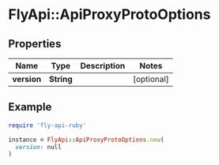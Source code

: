 # FlyApi::ApiProxyProtoOptions

## Properties

| Name | Type | Description | Notes |
| ---- | ---- | ----------- | ----- |
| **version** | **String** |  | [optional] |

## Example

```ruby
require 'fly-api-ruby'

instance = FlyApi::ApiProxyProtoOptions.new(
  version: null
)
```

